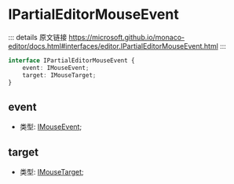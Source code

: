 # IPartialEditorMouseEvent
        
::: details 原文链接
https://microsoft.github.io/monaco-editor/docs.html#interfaces/editor.IPartialEditorMouseEvent.html
:::

```ts
interface IPartialEditorMouseEvent {
    event: IMouseEvent;
    target: IMouseTarget;
}
```

## event
- 类型: [IMouseEvent](/api/IMouseEvent.md);
## target
- 类型: [IMouseTarget](/api/editor/IMouseTarget.md);